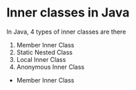 # Inner classes in Java

In Java, 4 types of inner classes are there
1. Member Inner Class
2. Static Nested Class
3. Local Inner Class
4. Anonymous Inner Class

* Member Inner Class


